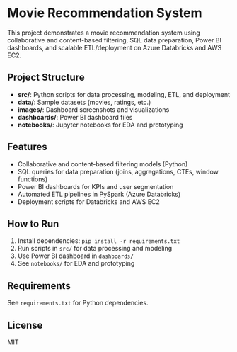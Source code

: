 # Movie Recommendation System

This project demonstrates a movie recommendation system using collaborative and content-based filtering, SQL data preparation, Power BI dashboards, and scalable ETL/deployment on Azure Databricks and AWS EC2.

## Project Structure
- **src/**: Python scripts for data processing, modeling, ETL, and deployment
- **data/**: Sample datasets (movies, ratings, etc.)
- **images/**: Dashboard screenshots and visualizations
- **dashboards/**: Power BI dashboard files
- **notebooks/**: Jupyter notebooks for EDA and prototyping

## Features
- Collaborative and content-based filtering models (Python)
- SQL queries for data preparation (joins, aggregations, CTEs, window functions)
- Power BI dashboards for KPIs and user segmentation
- Automated ETL pipelines in PySpark (Azure Databricks)
- Deployment scripts for Databricks and AWS EC2

## How to Run
1. Install dependencies: `pip install -r requirements.txt`
2. Run scripts in `src/` for data processing and modeling
3. Use Power BI dashboard in `dashboards/`
4. See `notebooks/` for EDA and prototyping

## Requirements
See `requirements.txt` for Python dependencies.

## License
MIT
